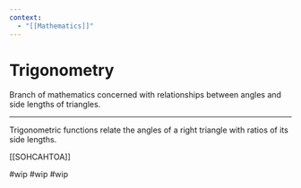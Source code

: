 ```yaml
---
context:
  - "[[Mathematics]]"
---
```


# Trigonometry

Branch of mathematics concerned with relationships between angles and side lengths of triangles.

---

Trigonometric functions relate the angles of a right triangle with ratios of its side lengths.

[[SOHCAHTOA]]

#wip
#wip
#wip
